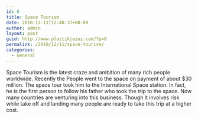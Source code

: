 ```yaml
---
id: 6
title: Space Tourism
date: 2010-12-11T12:48:37+00:00
author: admin
layout: post
guid: http://www.plaztikjezuz.com/?p=6
permalink: /2010/12/11/space-tourism/
categories:
  - General
---
```

Space Tourism is the latest craze and ambition of many rich people worldwide. Recently the People went to the space on payment of about $30 million. The space tour took him to the International Space station. In fact, he is the first person to follow his father who took the trip to the space. Now many countries are venturing into this business. Though it involves risk while take off and landing many people are ready to take this trip at a higher cost.